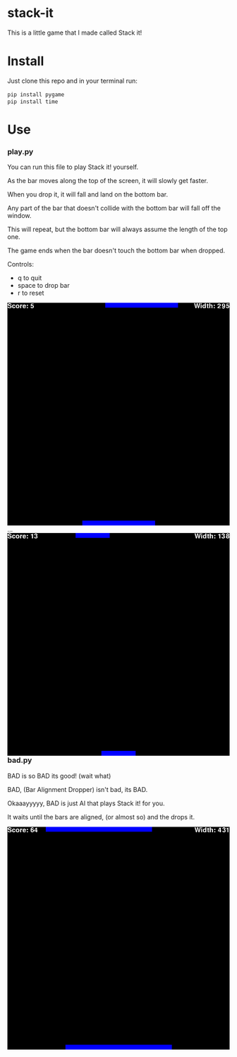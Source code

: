 # stack-it
This is a little game that I made called Stack it!
# Install
Just clone this repo and in your terminal run:
```
pip install pygame
pip install time
```
# Use
### play.py

You can run this file to play Stack it! yourself.


As the bar moves along the top of the screen, it will slowly get faster.

When you drop it, it will fall and land on the bottom bar.

Any part of the bar that doesn't collide with the bottom bar will fall off the window.

This will repeat, but the bottom bar will always assume the length of the top one.

The game ends when the bar doesn't touch the bottom bar when dropped.

Controls:
- q to quit
- space to drop bar
- r to reset

<img src="screenshots/human1.png" align="left"/>
...
<img src="screenshots/human2.png" align="right"/>

### bad.py

BAD is so BAD its good! (wait what)

BAD, (Bar Alignment Dropper) isn't bad, its BAD.

Okaaayyyyy, BAD is just AI that plays Stack it! for you.

It waits until the bars are aligned, (or almost so) and the drops it.

<img src="screenshots/bad1.bmp"/>
